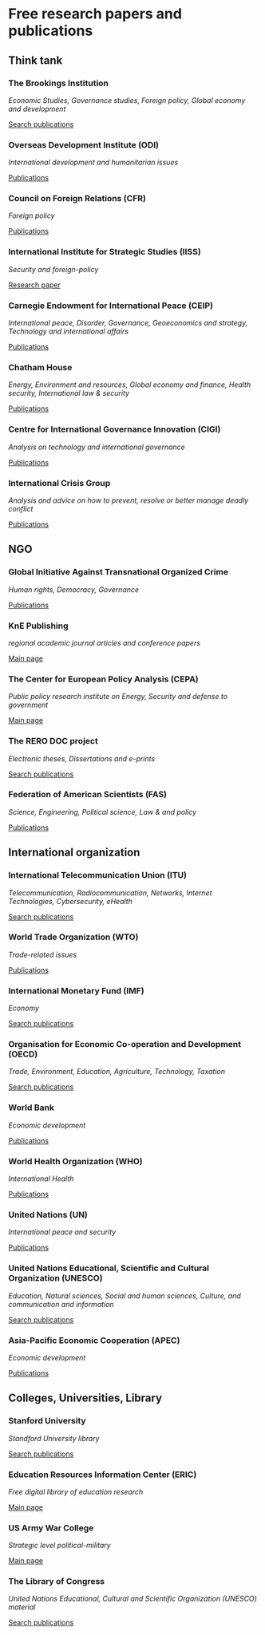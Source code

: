 # Free research papers and publications

## Think tank
### The Brookings Institution
*Economic Studies, Governance studies, Foreign policy, Global economy and development*

[Search publications](https://www.brookings.edu/search/)

### Overseas Development Institute (ODI)
*International development and humanitarian issues*

[Publications](https://www.odi.org/publications)

### Council on Foreign Relations (CFR)
*Foreign policy*

[Publications](https://www.cfr.org/publications)

### International Institute for Strategic Studies (IISS)
*Security and foreign-policy*

[Research paper](https://www.iiss.org/blogs/research-paper)

### Carnegie Endowment for International Peace (CEIP)
*International peace, Disorder, Governance, Geoeconomics and strategy, Technology and international affairs*

[Publications](https://carnegieendowment.org/publications/)

### Chatham House
*Energy, Environment and resources, Global economy and finance, Health security, International law & security*

[Publications](https://www.chathamhouse.org/research/publications)

### Centre for International Governance Innovation (CIGI)
*Analysis on technology and international governance*

[Publications](https://www.cigionline.org/publications)

### International Crisis Group
*Analysis and advice on how to prevent, resolve or better manage deadly conflict*

[Publications](https://www.crisisgroup.org/latest-updates/)

## NGO
### Global Initiative Against Transnational Organized Crime
*Human rights, Democracy, Governance*

[Publications](https://globalinitiative.net/article_type/publications/)

### KnE Publishing
*regional academic journal articles and conference papers*

[Main page](https://knepublishing.com/)

### The Center for European Policy Analysis (CEPA)
*Public policy research institute on Energy, Security and defense to government*

[Main page](https://www.cepa.org/)

### The RERO DOC project
*Electronic theses, Dissertations and e-prints*

[Search publications](https://doc.rero.ch/search?)

### Federation of American Scientists (FAS) 
*Science, Engineering, Political science, Law & and policy*

[Publications](https://fas.org/publications/)

## International organization
### International Telecommunication Union (ITU) 
*Telecommunication, Radiocommunication, Networks, Internet Technologies, Cybersecurity, eHealth*

[Search publications](https://www.itu-ilibrary.org/)

### World Trade Organization (WTO)
*Trade-related issues*

[Publications](https://www.wto.org/english/res_e/publications_e/publications_e.htm)

### International Monetary Fund (IMF)
*Economy*

[Search publications](https://www.elibrary.imf.org/)

### Organisation for Economic Co-operation and Development (OECD)
*Trade, Environment, Education, Agriculture, Technology, Taxation*

[Search publications](https://www.oecd-ilibrary.org/)

### World Bank
*Economic development*

[Publications](https://www.worldbank.org/en/research)

### World Health Organization (WHO)
*International Health*

[Publications](https://www.who.int/publications/en/)

### United Nations (UN)
*International peace and security*

[Publications](https://digitallibrary.un.org/search?ln=en&cc=Documents+and+Publications&p=&f=&action_search=Search&c=Publications)

### United Nations Educational, Scientific and Cultural Organization (UNESCO)
*Education, Natural sciences, Social and human sciences, Culture, and communication and information*

[Search publications](https://unesdoc.unesco.org/home)

### Asia-Pacific Economic Cooperation (APEC)
*Economic development*

[Publications](https://www.apec.org/Publications)

## Colleges, Universities, Library
### Stanford University
*Standford University library*

[Search publications](https://searchworks.stanford.edu/)

### Education Resources Information Center (ERIC)
*Free digital library of education research*

[Main page](https://eric.ed.gov/)

### US Army War College
*Strategic level political-military*

[Main page](https://publications.armywarcollege.edu/)

### The Library of Congress
*United Nations Educational, Cultural and Scientific Organization (UNESCO) material*

[Search publications](https://www.wdl.org/en/search/?)
